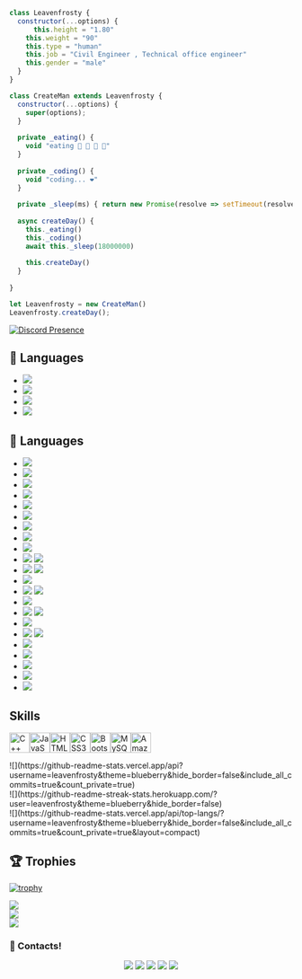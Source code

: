 ```js
class Leavenfrosty {
  constructor(...options) {
      this.height = "1.80"
    this.weight = "90"
    this.type = "human"
    this.job = "Civil Engineer , Technical office engineer"
    this.gender = "male"
  }
}

class CreateMan extends Leavenfrosty {
  constructor(...options) {
    super(options);
  }
  
  private _eating() {
    void "eating 🍔 🍟 🍗 🥤"
  }
  
  private _coding() {
    void "coding... ❤️"
  }
  
  private _sleep(ms) { return new Promise(resolve => setTimeout(resolve, ms)) }
  
  async createDay() {
    this._eating()
    this._coding()
    await this._sleep(18000000)
    
    this.createDay()
  }
  
}

let Leavenfrosty = new CreateMan()
Leavenfrosty.createDay();
```



[![Discord Presence](https://lanyard.cnrad.dev/api/1149811924561834014)](https://discord.com/users/1149811924561834014)


## 🔧 Languages

- ![](https://img.shields.io/badge/Code-JavaScript-black?style=flat-square&logo=javascript&logoColor=brightgreen)
- ![](https://img.shields.io/badge/Code-Python-black?style=flat-square&logo=python&logoColor=magenta)
- ![](https://img.shields.io/badge/Code-Java-black?style=flat-square&logo=java&logoColor=white)
- ![](https://img.shields.io/badge/Amazon_AWS-FF9900?style=for-the-badge&logo=amazonaws&logoColor=white)

## 🔧 Languages

- ![](https://img.shields.io/badge/Amazon_AWS-FF9900?style=for-the-badge&logo=amazonaws&logoColor=white)
- ![](https://img.shields.io/badge/Glitch-2800ff?style=for-the-badge&logo=glitch&logoColor=white)
- ![](https://img.shields.io/badge/Bitcoin-000000?style=for-the-badge&logo=bitcoin&logoColor=white)
- ![](https://img.shields.io/badge/Binance-FCD535?style=for-the-badge&logo=binance&logoColor=white)
- ![](https://img.shields.io/badge/MongoDB-4EA94B?style=for-the-badge&logo=mongodb&logoColor=white)
- ![](https://img.shields.io/badge/MySQL-005C84?style=for-the-badge&logo=mysql&logoColor=white)
- ![](https://img.shields.io/badge/HTML%20Academy-302683?style=for-the-badge&logo=HTML%20Academy&logoColor=white)
- ![](https://img.shields.io/badge/W3Schools-04AA6D?style=for-the-badge&logo=W3Schools&logoColor=white)
- ![](https://img.shields.io/badge/KFC-F40027?style=for-the-badge&logo=kfc&logoColor=white)
- ![](https://img.shields.io/badge/McDonald's-FBC817?style=for-the-badge&logo=McDonald's&logoColor=white)
![](https://img.shields.io/badge/Bootstrap-563D7C?style=for-the-badge&logo=bootstrap&logoColor=white)
- ![](https://img.shields.io/badge/Cookiecutter-D4AA00?style=for-the-badge&logo=Cookiecutter&logoColor=white)
![](https://img.shields.io/badge/MasterCard-EB001B?style=for-the-badge&logo=MasterCard&logoColor=white)
- ![](https://img.shields.io/badge/FIFA-B7312F?style=for-the-badge&logo=fifa&logoColor=whitee)
- ![](https://img.shields.io/badge/Cookiecutter-D4AA00?style=for-the-badge&logo=Cookiecutter&logoColor=white)
![](https://img.shields.io/badge/Epic%20Games-313131?style=for-the-badge&logo=Epic%20Games&logoColor=white)
- ![](https://img.shields.io/badge/Riot_Games-D32936?style=for-the-badge&logo=riot-games&logoColor=white)
- ![](https://img.shields.io/badge/Visual_Studio-5C2D91?style=for-the-badge&logo=visual%20studio&logoColor=white)
![](https://img.shields.io/badge/Visual_Studio_Code-0078D4?style=for-the-badge&logo=visual%20studio%20code&logoColor=white)
- ![](https://img.shields.io/badge/FIFA-B7312F?style=for-the-badge&logo=fifa&logoColor=whitee)
- ![](https://img.shields.io/badge/HTML5-E34F26?style=for-the-badge&logo=html5&logoColor=white)
![](https://img.shields.io/badge/GitHub-100000?style=for-the-badge&logo=github&logoColor=white)
- ![](https://img.shields.io/badge/Shazam-0088FF?style=for-the-badge&logo=Shazam&logoColor=white)
- ![](https://img.shields.io/badge/SoundCloud-FF3300?style=for-the-badge&logo=soundcloud&logoColor=white)
- ![](https://img.shields.io/badge/Spotify-1ED760?&style=for-the-badge&logo=spotify&logoColor=white)
- ![](hhttps://img.shields.io/badge/Netflix-E50914?style=for-the-badge&logo=netflix&logoColor=white)
- ![](https://img.shields.io/badge/sublime_text-%23575757.svg?&style=for-the-badge&logo=sublime-text&logoColor=important)
## Skills

<p align="left">
<a href="https://docs.microsoft.com/en-us/cpp/?view=msvc-170" target="_blank" rel="noreferrer"><img src="https://raw.githubusercontent.com/danielcranney/readme-generator/main/public/icons/skills/cplusplus-colored.svg" width="36" height="36" alt="C++" /></a><a href="https://developer.mozilla.org/en-US/docs/Web/JavaScript" target="_blank" rel="noreferrer"><img src="https://raw.githubusercontent.com/danielcranney/readme-generator/main/public/icons/skills/javascript-colored.svg" width="36" height="36" alt="JavaScript" /></a><a href="https://developer.mozilla.org/en-US/docs/Glossary/HTML5" target="_blank" rel="noreferrer"><img src="https://raw.githubusercontent.com/danielcranney/readme-generator/main/public/icons/skills/html5-colored.svg" width="36" height="36" alt="HTML5" /></a><a href="https://www.w3.org/TR/CSS/#css" target="_blank" rel="noreferrer"><img src="https://raw.githubusercontent.com/danielcranney/readme-generator/main/public/icons/skills/css3-colored.svg" width="36" height="36" alt="CSS3" /></a><a href="https://getbootstrap.com/" target="_blank" rel="noreferrer"><img src="https://raw.githubusercontent.com/danielcranney/readme-generator/main/public/icons/skills/bootstrap-colored.svg" width="36" height="36" alt="Bootstrap" /></a><a href="https://www.mysql.com/" target="_blank" rel="noreferrer"><img src="https://raw.githubusercontent.com/danielcranney/readme-generator/main/public/icons/skills/mysql-colored.svg" width="36" height="36" alt="MySQL" /></a><a href="https://aws.amazon.com" target="_blank" rel="noreferrer"><img src="https://raw.githubusercontent.com/danielcranney/readme-generator/main/public/icons/skills/aws-colored-dark.svg" width="36" height="36" alt="Amazon Web Services" /></a>
</p>
![](https://github-readme-stats.vercel.app/api?username=leavenfrosty&theme=blueberry&hide_border=false&include_all_commits=true&count_private=true)<br/>
![](https://github-readme-streak-stats.herokuapp.com/?user=leavenfrosty&theme=blueberry&hide_border=false)<br/>
![](https://github-readme-stats.vercel.app/api/top-langs/?username=leavenfrosty&theme=blueberry&hide_border=false&include_all_commits=true&count_private=true&layout=compact)


## 🏆 Trophies
[![trophy](https://github-profile-trophy.vercel.app/?username=Astpod&theme=dracula&column=7)](https://github.com/ryo-ma/github-profile-trophy)

![](https://github-readme-stats.vercel.app/api?username=leavenfrosty&theme=blueberry&hide_border=false&include_all_commits=true&count_private=true)<br/>
![](https://github-readme-streak-stats.herokuapp.com/?user=leavenfrosty&theme=blueberry&hide_border=false)<br/>
![](https://github-readme-stats.vercel.app/api/top-langs/?username=leavenfrosty&theme=blueberry&hide_border=false&include_all_commits=true&count_private=true&layout=compact)


<h3>🌟 Contacts!</h3>
<p align="center">
     <a href="https://www.instagram.com/batuu.frt" target"blank_"><img src="https://img.shields.io/badge/INSTAGRAM%20-DC3175.svg?&style=for-the-badge&logo=instagram&logoColor=white"></a>
       <a href="https://twitch.tv/Astpodxd" target"blank_"><img src="https://img.shields.io/badge/Twitch-9146FF?style=for-the-badge&logo=twitch&logoColor=white"></a>
 <a href="https://open.spotify.com/user/5ksbqa8t6kdo38dmfi8nof51z?si=7389677a8b2e44ed" target"blank_"><img src="https://img.shields.io/badge/Spotify%20-1ed760.svg?&style=for-the-badge&logo=spotify&logoColor=white"></a>
     <a href="mailto:batufrt3145@gmail.com?body=Merhaba" target"blank_"><img src="https://img.shields.io/badge/Gmail-09ffeb?style=for-the-badge&logo=gmail&logoColor=white"></a>
      <a href="https://discord.com/users/133210366820745216" target"blank_"><img src="https://img.shields.io/badge/Discord-ffbb00?style=for-the-badge&logo=discord&logoColor=white"></a>

</p>
